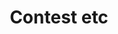 ---
title: "Contest etc"
layout: home
permalink: /tags/contest-etc/
pagination:
  enabled: true
  tag: contest-etc
---